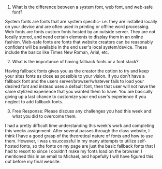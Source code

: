 1. What is the difference between a system font, web font, and web-safe font?

System fonts are fonts that are system specific- i.e. they are installed locally on your device and are often used in printing or offline word processing.
Web fonts are fonts custom fonts hosted by an outside server. They are not locally stored, and need certain elements to display them in an online fashion.
Web-safe fonts are fonts that website creators can be reasonably confident will be available in the end user's local system/device. These include the basics like Times New Roman, Arial, etc. 

2. What is the importance of having fallback fonts or a font stack?

Having fallback fonts gives you as the creator the option to try and keep your sites fonts as close as possible to your vision. If you don't have a fallback font and the users server/browser/whatever fails to load your desired font and instead uses a default font, then that user will not have the same stylized experience that you wanted them to have. You are basically giving up a last chance to customize your end user's experience if you neglect to add fallback fonts.

3. Free Response: Please discuss any challenges you had this week and what you
did to overcome them.

I had a pretty difficult time understanding this week's work and completing this weeks assignment. After several passes through the class website, I think I have a good grasp of the theoretical nature of fonts and how to use them. However, I was unsuccessful in my many attempts to utilize self-hosted fonts, so the fonts on my page are just the basic fallback fonts that I had to resort to since I couldn't make my fonts load on the browser. I mentioned this in an email to Michael, and hopefully I will have figured this out before my final website.
